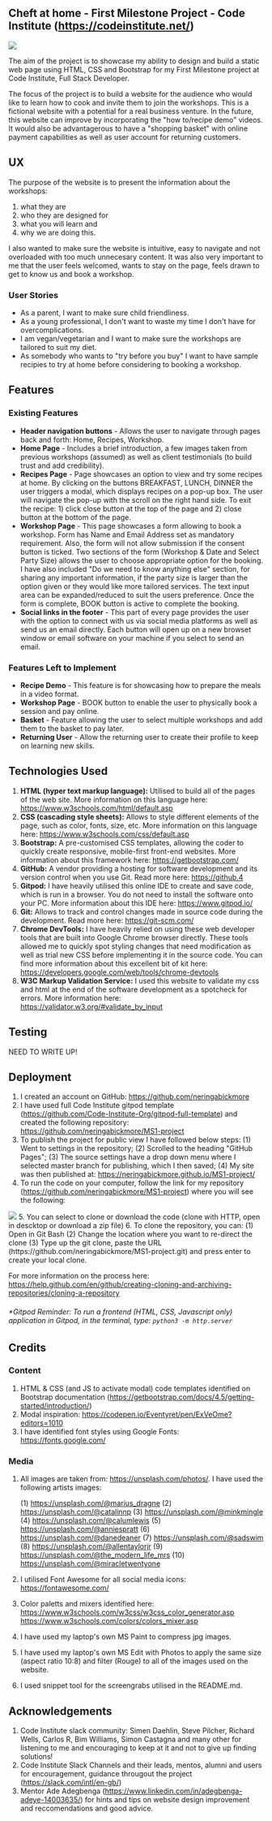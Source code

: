 ## Cheft at home - First Milestone Project - Code Institute (https://codeinstitute.net/)
<img src="assets/images/mac-test.JPG" style="margin: 0;">

The aim of the project is to showcase my ability to design and build a static web page using HTML, CSS and Bootstrap for my First Milestone project at Code Institute, Full Stack Developer. 

The focus of the project is to build a website for the audience who would like to learn how to cook and invite them to join the workshops. This is a fictional website with a potential for a real business venture. In the future, this website can improve by incorporating the "how to/recipe demo" videos. It would also be advantagerous to have a "shopping basket" with online payment capabilities as well as user account for returning customers. 

## UX
The purpose of the website is to present the information about the workshops: 
1. what they are
2. who they are designed for
3. what you will learn and 
4. why we are doing this. 

I also wanted to make sure the website is intuitive, easy to navigate and not overloaded with too much unnecesary content. It was also very important to me that the user feels welcomed, wants to stay on the page, feels drawn to get to know us and book a workshop.

### User Stories
* As a parent, I want to make sure child friendliness.
* As a young professional, I don't want to waste my time I don't have for overcomplications.
* I am vegan/vegetarian and I want to make sure the workshops are tailored to suit my diet.
* As somebody who wants to "try before you buy" I want to have sample recipies to try at home before considering to booking a workshop.

## Features
### Existing Features
* __Header navigation buttons__ - Allows the user to navigate through pages back and forth: Home, Recipes, Workshop.
* __Home Page__ - Includes a brief introduction, a few images taken from previous workshops (assumed) as well as client testimonials (to build trust and add credibility).
* __Recipes Page__ - Page showcases an option to view and try some recipes at home. By clicking on the buttons BREAKFAST, LUNCH, DINNER the user triggers a modal, which displays recipes on a pop-up box. The user will navigate the pop-up with the scroll on the right hand side. To exit the recipe: 1) click close button at the top of the page and 2) close button at the bottom of the page.
* __Workshop Page__ - This page showcases a form allowing to book a workshop. Form has Name and Email Address set as mandatory requirement. Also, the form will not allow submission if the consent button is ticked. Two sections of the form (Workshop & Date and Select Party Size) allows the user to choose appropriate option for the booking. I have also included "Do we need to know anything else" section, for sharing any important information, if the party size is larger than the option given or they would like more tailored services. The text input area can be expanded/reduced to suit the users preference. Once the form is complete, BOOK button is active to complete the booking.
* __Social links in the footer__ - This part of every page provides the user with the option to connect with us via social media platforms as well as send us an email directly. Each button will open up on a new browset window or email software on your machine if you select to send an email. 
### Features Left to Implement
* __Recipe Demo__ - This feature is for showcasing how to prepare the meals in a video format. 
* __Workshop Page__ - BOOK button to enable the user to physically book a session and pay online.
* __Basket__ - Feature allowing the user to select multiple workshops and add them to the basket to pay later.
* __Returning User__ - Allow the returning user to create their profile to keep on learning new skills.

## Technologies Used
1. **HTML (hyper text markup language):** Utilised to build all of the pages of the web site. More information on this language here: https://www.w3schools.com/html/default.asp 
2. **CSS (cascading style sheets):** Allows to style different elements of the page, such as color, fonts, size, etc. More information on this language here: https://www.w3schools.com/css/default.asp
3. **Bootstrap:** A pre-customised CSS templates, allowing the coder to quickly create responsive, mobile-first front-end websites. More information about this framework here: https://getbootstrap.com/
4. **GitHub:** A vendor providing a hosting for software development and its version control when you use Git. Read more here: https://github.4 
5. **Gitpod:** I have heavily utilised this online IDE to create and save code, which is run in a browser. You do not need to install the software onto your PC.  More information about this IDE here: https://www.gitpod.io/
6. **Git:** Allows to track and control changes made in source code during the development. Read more here: https://git-scm.com/
7. **Chrome DevTools:** I have heavily relied on using these web developer tools that are built into Google Chrome browser directly. These tools allowed me to quickly spot styling changes that need modification as well as trial new CSS before implementing it in the source code. You can find more information about this excellent bit of kit here: https://developers.google.com/web/tools/chrome-devtools
8. **W3C Markup Validation Service:** I used this website to validate my css and html at the end of the software development as a spotcheck for errors. More information here: https://validator.w3.org/#validate_by_input

## Testing
NEED TO WRITE UP!

## Deployment
1. I created an account on GitHub: https://github.com/neringabickmore
2. I have used full Code Institute gitpod template (https://github.com/Code-Institute-Org/gitpod-full-template) and created the following repository: https://github.com/neringabickmore/MS1-project
3. To publish the project for public view I have followed below steps: 
        (1) Went to settings in the repository;
        (2) Scrolled to the heading "GitHub Pages";
        (3) The source settings have a drop down menu where I selected master branch for publishing, which I then saved;
        (4) My site was then published at: https://neringabickmore.github.io/MS1-project/
4. To run the code on your computer, follow the link for my repository (https://github.com/neringabickmore/MS1-project) where you will see the following:
<img src="assets/images/run-code-1.JPG" style="margin: 0;">
5. You can select to clone or download the code (clone with HTTP, open in descktop or download a zip file)
6. To clone the repository, you can: 
        (1) Open in Git Bash
        (2) Change the location where you want to re-direct the clone
        (3) Type up the git clone, paste the URL (https://github.com/neringabickmore/MS1-project.git) and press enter to create your local clone.


For more information on the process here: https://help.github.com/en/github/creating-cloning-and-archiving-repositories/cloning-a-repository 
###### *Gitpod Reminder: To run a frontend (HTML, CSS, Javascript only) application in Gitpod, in the terminal, type: `python3 -m http.server`

## Credits
### Content
 1. HTML & CSS (and JS to activate modal) code templates identified on Bootstrap documentation (https://getbootstrap.com/docs/4.5/getting-started/introduction/)
 2. Modal inspiration: https://codepen.io/Eventyret/pen/ExVeOme?editors=1010
 3. I have identified font styles using Google Fonts: https://fonts.google.com/


### Media
1. All images are taken from: https://unsplash.com/photos/. I have used the following artists images: 

    (1) https://unsplash.com/@marius_dragne
    (2) https://unsplash.com/@catalinnp
    (3) https://unsplash.com/@minkmingle
    (4) https://unsplash.com/@calumlewis
    (5) https://unsplash.com/@anniespratt
    (6) https://unsplash.com/@danedeaner
    (7) https://unsplash.com/@sadswim
    (8) https://unsplash.com/@allentaylorjr
    (9) https://unsplash.com/@the_modern_life_mrs
    (10) https://unsplash.com/@miracletwentyone

2. I utilised Font Awesome for all social media icons: https://fontawesome.com/
3. Color paletts and mixers identified here: https://www.w3schools.com/w3css/w3css_color_generator.asp https://www.w3schools.com/colors/colors_mixer.asp
4. I have used my laptop's own MS Paint to compress jpg images.
5. I have used my laptop's own MS Edit with Photos to apply the same size (aspect ratio 10:8) and filter (Rouge) to all of the images used on the website. 
6. I used snippet tool for the screengrabs utilised in the README.md.

## Acknowledgements

1. Code Institute slack community: Simen Daehlin, Steve Pilcher, Richard Wells, Carlos R, Bim Williams, Simon Castagna and many other for listening to me and encouraging to keep at it and not to give up finding solutions!
2. Code Institute Slack Channels and their leads, mentos, alumni and users for encouragement, guidance througout the project (https://slack.com/intl/en-gb/)
3. Mentor Ade Adegbenga (https://www.linkedin.com/in/adegbenga-adeye-14003635/) for hints and tips on website design improvement and reccomendations and good advice.
